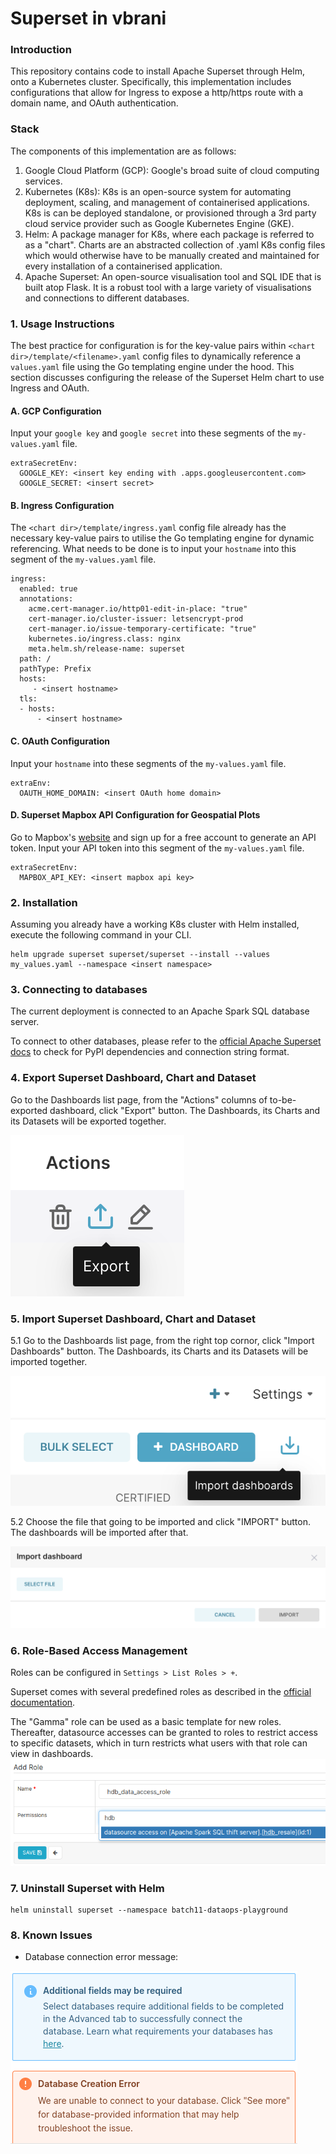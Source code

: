 Superset in vbrani
===
### Introduction
This repository contains code to install Apache Superset through Helm, onto a Kubernetes cluster. Specifically, this implementation includes configurations that allow for Ingress to expose a http/https route with a domain name, and OAuth authentication.

### Stack
The components of this implementation are as follows:
1. Google Cloud Platform (GCP): Google's broad suite of cloud computing services.
2. Kubernetes (K8s): K8s is an open-source system for automating deployment, scaling, and management of containerised applications. K8s is can be deployed standalone, or provisioned through a 3rd party cloud service provider such as Google Kubernetes Engine (GKE).
3. Helm: A package manager for K8s, where each package is referred to as a "chart". Charts are an abstracted collection of .yaml K8s config files which would otherwise have to be manually created and maintained for every installation of a containerised application.
4. Apache Superset: An open-source visualisation tool and SQL IDE that is built atop Flask. It is a robust tool with a large variety of visualisations and connections to different databases.

### 1. Usage Instructions
The best practice for configuration is for the key-value pairs within `<chart dir>/template/<filename>.yaml` config files to dynamically reference a `values.yaml` file using the Go templating engine under the hood. This section discusses configuring the release of the Superset Helm chart to use Ingress and OAuth.
#### A. GCP Configuration
Input your `google key` and `google secret` into these segments of the `my-values.yaml` file.
```
extraSecretEnv:
  GOOGLE_KEY: <insert key ending with .apps.googleusercontent.com>
  GOOGLE_SECRET: <insert secret>
```
#### B. Ingress Configuration 
The `<chart dir>/template/ingress.yaml` config file already has the necessary key-value pairs to utilise the Go templating engine for dynamic referencing. What needs to be done is to input your `hostname` into this segment of the `my-values.yaml` file.
```
ingress:
  enabled: true
  annotations:
    acme.cert-manager.io/http01-edit-in-place: "true"
    cert-manager.io/cluster-issuer: letsencrypt-prod
    cert-manager.io/issue-temporary-certificate: "true"
    kubernetes.io/ingress.class: nginx
    meta.helm.sh/release-name: superset
  path: /
  pathType: Prefix
  hosts:
     - <insert hostname>
  tls:
  - hosts:
      - <insert hostname>
```
#### C. OAuth Configuration
Input your `hostname` into these segments of the `my-values.yaml` file.
```
extraEnv:
  OAUTH_HOME_DOMAIN: <insert OAuth home domain>
```
#### D. Superset Mapbox API Configuration for Geospatial Plots
Go to Mapbox's [website](https://www.mapbox.com/) and sign up for a free account to generate an API token. Input your API token into this segment of the `my-values.yaml` file.
```
extraSecretEnv:
  MAPBOX_API_KEY: <insert mapbox api key>
```
### 2. Installation
Assuming you already have a working K8s cluster with Helm installed, execute the following command in your CLI.
```
helm upgrade superset superset/superset --install --values my_values.yaml --namespace <insert namespace>
```

### 3. Connecting to databases
The current deployment is connected to an Apache Spark SQL database server.

To connect to other databases, please refer to the [official Apache Superset docs](https://superset.apache.org/docs/databases/installing-database-drivers) to check for PyPI dependencies and connection string format.

### 4. Export Superset Dashboard, Chart and Dataset
Go to the Dashboards list page, from the "Actions" columns of to-be-exported dashboard, click "Export" button. The Dashboards, its Charts and its Datasets will be exported together.

![Superset Dashboard Export](/images/dashboard_export.png)

### 5. Import Superset Dashboard, Chart and Dataset
5.1 Go to the Dashboards list page, from the right top cornor, click "Import Dashboards" button. The Dashboards, its Charts and its Datasets will be imported together.

![Superset Dashboard Import](/images/dashboardImport.png)

5.2 
Choose the file that going to be imported and click "IMPORT" button. The dashboards will be imported after that.

![Superset Dashboard Import Dialogbox](/images/importDashboard.png)

### 6. Role-Based Access Management
Roles can be configured in ```Settings > List Roles > +```.

Superset comes with several predefined roles as described in the [official documentation](https://superset.apache.org/docs/security/).

The "Gamma" role can be used as a basic template for new roles. Thereafter, datasource accesses can be granted to roles to restrict access to specific datasets, which in turn restricts what users with that role can view in dashboards.
![Superset role access screenshot](/images/roleAccess.png)

### 7. Uninstall Superset with Helm
```
helm uninstall superset --namespace batch11-dataops-playground
```

### 8. Known Issues
* Database connection error message:

![Database error message screenshot](/images/dbConnectError.png)